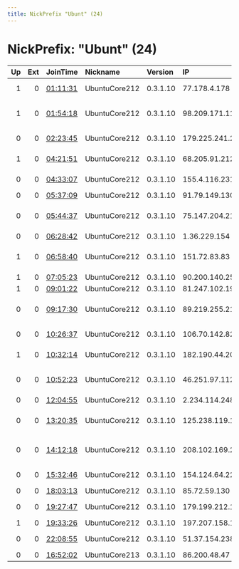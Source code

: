 ```yaml
---
title: NickPrefix "Ubunt" (24)
---
```


# NickPrefix: "Ubunt" (24)

|   Up |   Ext | JoinTime                                                                                            | Nickname      | Version   | IP              | AS                                    | CC   |   ORp |   Dirp | OS    | Contact   |   eFamMembers |
|-----:|------:|:----------------------------------------------------------------------------------------------------|:--------------|:----------|:----------------|:--------------------------------------|:-----|------:|-------:|:------|:----------|--------------:|
|    1 |     0 | [01:11:31](https://metrics.torproject.org/rs.html#details/AF71E6A9CA5219E51CEA7AA10B890C78E1FC3E4A) | UbuntuCore212 | 0.3.1.10  | 77.178.4.178    | Telefonica Germany                    | de   | 36043 |      0 | Linux | None      |             1 |
|    1 |     0 | [01:54:18](https://metrics.torproject.org/rs.html#details/AF662DCA608ACC4DD5A566A973C91A0A627A811A) | UbuntuCore212 | 0.3.1.10  | 98.209.171.117  | Comcast Cable Communications, LLC     | us   | 45529 |      0 | Linux | None      |             1 |
|    0 |     0 | [02:23:45](https://metrics.torproject.org/rs.html#details/FEF32D3ACF92EC7E4EB7C8DEFBA2BEC8E13AB8C5) | UbuntuCore212 | 0.3.1.10  | 179.225.241.239 | TELEFu00D4NICA BRASIL S.A             | br   | 33993 |      0 | Linux | None      |             1 |
|    1 |     0 | [04:21:51](https://metrics.torproject.org/rs.html#details/E5950BBC4DFB5697BBB3CCE6ABB37DE4B0D9A076) | UbuntuCore212 | 0.3.1.10  | 68.205.91.212   | BRIGHT HOUSE NETWORKS, LLC            | us   | 32933 |      0 | Linux | None      |             1 |
|    0 |     0 | [04:33:07](https://metrics.torproject.org/rs.html#details/13A748EDBA004B90C39DAECBA6C59B6B2F863584) | UbuntuCore212 | 0.3.1.10  | 155.4.116.231   | Bahnhof Internet AB                   | se   | 39897 |      0 | Linux | None      |             1 |
|    0 |     0 | [05:37:09](https://metrics.torproject.org/rs.html#details/89035B1976B749B104A8D33ED5215713D9F78C0D) | UbuntuCore212 | 0.3.1.10  | 91.79.149.130   | MTS PJSC                              | ru   | 43643 |      0 | Linux | None      |             1 |
|    0 |     0 | [05:44:37](https://metrics.torproject.org/rs.html#details/72D99055F11195AC40C51C4F0E5BDE5314BC3BAA) | UbuntuCore212 | 0.3.1.10  | 75.147.204.213  | Comcast Cable Communications, LLC     | us   | 40133 |      0 | Linux | None      |             1 |
|    0 |     0 | [06:28:42](https://metrics.torproject.org/rs.html#details/3406B08E8B5ACB9AA86B38F14725240C948F16C8) | UbuntuCore212 | 0.3.1.10  | 1.36.229.154    | PCCW Limited                          | hk   | 35890 |      0 | Linux | None      |             1 |
|    1 |     0 | [06:58:40](https://metrics.torproject.org/rs.html#details/41821D5A55A6056D5AF9DAF6A4218719A84D46EB) | UbuntuCore212 | 0.3.1.10  | 151.72.83.83    | Wind Telecomunicazioni SpA            | it   | 44093 |      0 | Linux | None      |             1 |
|    1 |     0 | [07:05:23](https://metrics.torproject.org/rs.html#details/912914A2BAC4490A34DC755A1318F69F2B75379F) | UbuntuCore212 | 0.3.1.10  | 90.200.140.255  | Sky UK Limited                        | gb   | 40639 |      0 | Linux | None      |             1 |
|    1 |     0 | [09:01:22](https://metrics.torproject.org/rs.html#details/7DA4312D59B2D37465FD55A8B45B5EE3C5AD8FB6) | UbuntuCore212 | 0.3.1.10  | 81.247.102.194  | Proximus NV                           | be   | 36727 |      0 | Linux | None      |             1 |
|    0 |     0 | [09:17:30](https://metrics.torproject.org/rs.html#details/32CFEFAC75FDE3AC76E205C91BB8405DE158296F) | UbuntuCore212 | 0.3.1.10  | 89.219.255.218  | Information Technology Company ITC    | ir   | 44783 |      0 | Linux | None      |             1 |
|    0 |     0 | [10:26:37](https://metrics.torproject.org/rs.html#details/75157DA8D747F50F6BE3DE997F41FBE3E0D6A7DA) | UbuntuCore212 | 0.3.1.10  | 106.70.142.82   | Microplex PTY LTD                     | au   | 43333 |      0 | Linux | None      |             1 |
|    1 |     0 | [10:32:14](https://metrics.torproject.org/rs.html#details/33FA09B1B4129CAB63DBD1CDFC4274792C7583FB) | UbuntuCore212 | 0.3.1.10  | 182.190.44.204  | Pakistan Telecom Company Limited      | pk   | 34235 |      0 | Linux | None      |             1 |
|    0 |     0 | [10:52:23](https://metrics.torproject.org/rs.html#details/6837907C444357F05DE2C30BF32A80B917C2B0C9) | UbuntuCore212 | 0.3.1.10  | 46.251.97.112   | Cablenet Communication Systems Ltd    | cy   | 35101 |      0 | Linux | None      |             1 |
|    0 |     0 | [12:04:55](https://metrics.torproject.org/rs.html#details/60B9073D1D64F681F10B1B2C96286CB3FB22A988) | UbuntuCore212 | 0.3.1.10  | 2.234.114.248   | Fastweb                               | it   | 38911 |      0 | Linux | None      |             1 |
|    0 |     0 | [13:20:35](https://metrics.torproject.org/rs.html#details/8742E8EB945527DB4CAC4283424484FDBB80447B) | UbuntuCore212 | 0.3.1.10  | 125.238.119.143 | Spark New Zealand Trading Ltd.        | nz   | 46581 |      0 | Linux | None      |             1 |
|    0 |     0 | [14:12:18](https://metrics.torproject.org/rs.html#details/5F7C7AF5722E7FA91B9D0110B5874BEBE22396BC) | UbuntuCore212 | 0.3.1.10  | 208.102.169.222 | Cincinnati Bell Telephone Company LLC | us   | 34357 |      0 | Linux | None      |             1 |
|    0 |     0 | [15:32:46](https://metrics.torproject.org/rs.html#details/8E27CAC7C9B77F84447AD3C040EF8405610646DD) | UbuntuCore212 | 0.3.1.10  | 154.124.64.222  | Autonomous System                     | sn   | 37885 |      0 | Linux | None      |             1 |
|    0 |     0 | [18:03:13](https://metrics.torproject.org/rs.html#details/9B29814A71772AE173AA8EB628A83D555BD5CD85) | UbuntuCore212 | 0.3.1.10  | 85.72.59.130    | OTEnet S.A.                           | gr   | 46079 |      0 | Linux | None      |             1 |
|    0 |     0 | [19:27:47](https://metrics.torproject.org/rs.html#details/11EEE0DBE8105E31E62C0B2E9232824EF1A3802D) | UbuntuCore212 | 0.3.1.10  | 179.199.212.184 | Telemar Norte Leste S.A.              | br   | 46397 |      0 | Linux | None      |             1 |
|    1 |     0 | [19:33:26](https://metrics.torproject.org/rs.html#details/1FC0D122E41B2E2DCF12C1946D59E1B3A35798AD) | UbuntuCore212 | 0.3.1.10  | 197.207.158.189 | Telecom Algeria                       | dz   | 43945 |      0 | Linux | None      |             1 |
|    0 |     0 | [22:08:55](https://metrics.torproject.org/rs.html#details/EE133B6C80439B65ADB68E674E5F2A6CDCFBCACC) | UbuntuCore212 | 0.3.1.10  | 51.37.154.238   | Vodafone Ireland Limited              | ie   | 34372 |      0 | Linux | None      |             1 |
|    0 |     0 | [16:52:02](https://metrics.torproject.org/rs.html#details/1FAEA2608C7E9DD035D97AD120D36E6887FBBFAC) | UbuntuCore213 | 0.3.1.10  | 86.200.48.47    | Orange                                | fr   | 41148 |      0 | Linux | None      |             1 |
